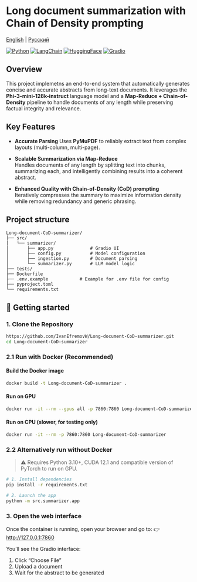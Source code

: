 # Long document summarization with Chain of Density prompting

[English](README.md) | [Русский](README_RU.md)

[![Python](https://img.shields.io/badge/Python-3.11-blue?logo=python)](https://python.org)
[![LangChain](https://img.shields.io/badge/Langcahin-00a67e?logo=langchain)](https://langchain.com)
[![HuggingFace](https://img.shields.io/badge/Hugging%20Face-yellow?logo=huggingface&logoColor=white)](https://huggingface.co/)
[![Gradio](https://img.shields.io/badge/Gradio-white?logo=gradio)](https://www.gradio.app/)

## Overview

This project implemetns an end-to-end system that automatically generates concise and accurate abstracts from long-text documents.
It leverages the **Phi-3-mini-128k-instruct** language model and a **Map-Reduce + Chain-of-Density** pipeline to handle documents of any length while preserving factual integrity and relevance.

## Key Features

- **Accurate Parsing**
  Uses **PyMuPDF** to reliably extract text from complex layouts (multi-column, multi-page).

- **Scalable Summarization via Map-Reduce**  
    Handles documents of any length by splitting text into chunks, summarizing each, and intelligently combining results into a coherent abstract.

- **Enhanced Quality with Chain-of-Density (CoD) prompting**  
    Iteratively compresses the summary to maximize information density while removing redundancy and generic phrasing.
## Project structure

```Text
Long-document-CoD-summarizer/
├── src/
|   └── summarizer/
│       ├── app.py              # Gradio UI
│       ├── config.py           # Model configuration
│       ├── ingestion.py        # Document parsing
│       └── summarizer.py       # LLM model logic
├── tests/                  
├── Dockerfile
├── .env.example            # Example for .env file for config
├── pyproject.toml          
└── requirements.txt        
```

## 🚀 Getting started

### 1. Clone the Repository
```bash
https://github.com/IvanEfremovW/Long-document-CoD-summarizer.git
cd Long-document-CoD-summarizer
```

### 2.1 Run with Docker (Recommended) 

#### Build the Docker image
```bash
docker build -t Long-document-CoD-summarizer .
```
#### Run on GPU
```bash
docker run -it --rm --gpus all -p 7860:7860 Long-document-CoD-summarizer
```
#### Run on CPU (slower, for testing only)
```bash
docker run -it --rm -p 7860:7860 Long-document-CoD-summarizer
```

### 2.2 Alternatively run without Docker
>⚠️ Requires Python 3.10+, CUDA 12.1 and compatible version of PyTorch to run on GPU. 
```bash
# 1. Install dependencies
pip install -r requirements.txt

# 2. Launch the app
python -m src.summarizer.app
```

### 3. Open the web interface
Once the container is running, open your browser and go to:
👉 http://127.0.0.1:7860

You’ll see the Gradio interface:

1. Click “Choose File”
2. Upload a document
3. Wait for the abstract to be generated

